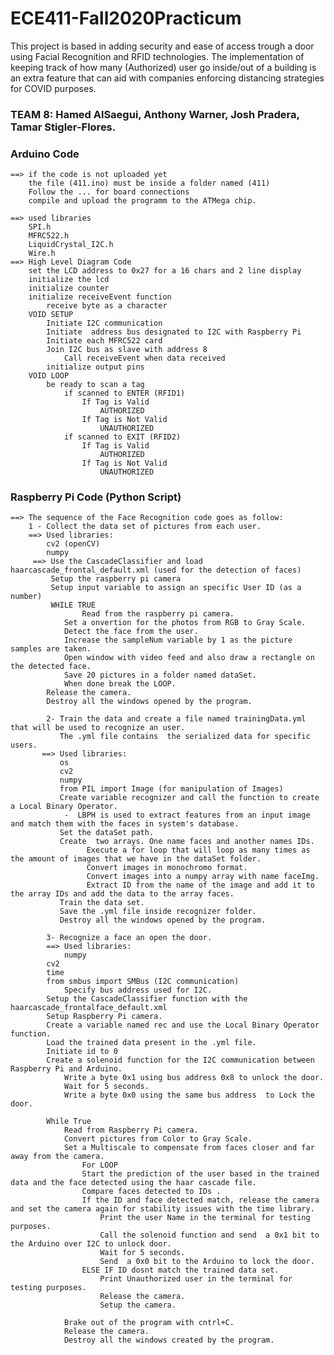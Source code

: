 # ECE411-Fall2020Practicum
This project is based in adding security and ease of access trough a door using Facial Recognition and RFID technologies. The implementation of keeping track of how many (Authorized) user go inside/out of a building is an extra feature that can aid with companies enforcing distancing strategies for COVID purposes. 

### TEAM 8: Hamed AlSaegui, Anthony Warner, Josh Pradera, Tamar Stigler-Flores.


### Arduino Code

	==> if the code is not uploaded yet
		the file (411.ino) must be inside a folder named (411)
		Follow the ... for board connections
		compile and upload the programm to the ATMega chip.
		
	==> used libraries
		SPI.h
		MFRC522.h
		LiquidCrystal_I2C.h
		Wire.h
	==> High Level Diagram Code
		set the LCD address to 0x27 for a 16 chars and 2 line display
		initialize the lcd
		initialize counter
		initialize receiveEvent function
			receive byte as a character
		VOID SETUP
			Initiate I2C communication
			Initiate  address bus designated to I2C with Raspberry Pi
			Initiate each MFRC522 card
			Join I2C bus as slave with address 8
				Call receiveEvent when data received 
			initialize output pins
		VOID LOOP
			be ready to scan a tag
				if scanned to ENTER (RFID1)
					If Tag is Valid
						AUTHORIZED
					If Tag is Not Valid
						UNAUTHORIZED
				if scanned to EXIT (RFID2)
					If Tag is Valid
						AUTHORIZED
					If Tag is Not Valid
						UNAUTHORIZED
						
						
						
### Raspberry Pi Code (Python Script)

	==> The sequence of the Face Recognition code goes as follow:
		1 - Collect the data set of pictures from each user.
		==> Used libraries: 
		    cv2 (openCV)
		    numpy
		 ==> Use the CascadeClassifier and load haarcascade_frontal_default.xml (used for the detection of faces)
		     Setup the raspberry pi camera
		     Setup input variable to assign an specific User ID (as a number)
		     WHILE TRUE
		     		Read from the raspberry pi camera.
				Set a onvertion for the photos from RGB to Gray Scale.
				Detect the face from the user.
				Increase the sampleNum variable by 1 as the picture samples are taken.
				Open window with video feed and also draw a rectangle on the detected face.
				Save 20 pictures in a folder named dataSet.
				When done break the LOOP.
		    Release the camera.
		    Destroy all the windows opened by the program.
		    
		    2- Train the data and create a file named trainingData.yml that will be used to recognize an user.
		       The .yml file contains  the serialized data for specific users.
		   ==> Used libraries:
		       os 
		       cv2
		       numpy
		       from PIL import Image (for manipulation of Images)
		       Create variable recognizer and call the function to create a Local Binary Operator.
		       	-  LBPH is used to extract features from an input image and match them with the faces in system's database.
		       Set the dataSet path.
		       Create  two arrays. One name faces and another names IDs.
		      		 Execute a for loop that will loop as many times as the amount of images that we have in the dataSet folder.
		      		 Convert images in monochromo format.
		      		 Convert images into a numpy array with name faceImg.
		      		 Extract ID from the name of the image and add it to the array IDs and add the data to the array faces.
		       Train the data set.
		       Save the .yml file inside recognizer folder.
		       Destroy all the windows opened by the program.
		       
		    3- Recognize a face an open the door.
		    ==> Used libraries:
		        numpy
			cv2
			time
			from smbus import SMBus (I2C communication)
		        Specify bus address used for I2C.
			Setup the CascadeClassifier function with the haarcascade_frontalface_default.xml
			Setup Raspberry Pi camera.
			Create a variable named rec and use the Local Binary Operator function.
			Load the trained data present in the .yml file.
			Initiate id to 0
			Create a solenoid function for the I2C communication between Raspberry Pi and Arduino.
				Write a byte 0x1 using bus address 0x8 to unlock the door.
				Wait for 5 seconds.
				Write a byte 0x0 using the same bus address  to Lock the door.
				
			While True
				Read from Raspberry Pi camera.
				Convert pictures from Color to Gray Scale.
				Set a Multiscale to compensate from faces closer and far away from the camera.
			        For LOOP 
					Start the prediction of the user based in the trained data and the face detected using the haar cascade file.
					Compare faces detected to IDs .
					If the ID and face detected match, release the camera and set the camera again for stability issues with the time library.
						Print the user Name in the terminal for testing purposes.
						Call the solenoid function and send  a 0x1 bit to the Arduino over I2C to unlock door.
						Wait for 5 seconds. 
						Send  a 0x0 bit to the Arduino to lock the door.
					ELSE IF ID dosnt match the trained data set.
						Print Unauthorized user in the terminal for testing purposes.
						Release the camera.
						Setup the camera. 
						
				Brake out of the program with cntrl+C. 
				Release the camera.
				Destroy all the windows created by the program.
						
					
					
					
					
				
			
		       
				
				
				
				
				
				
